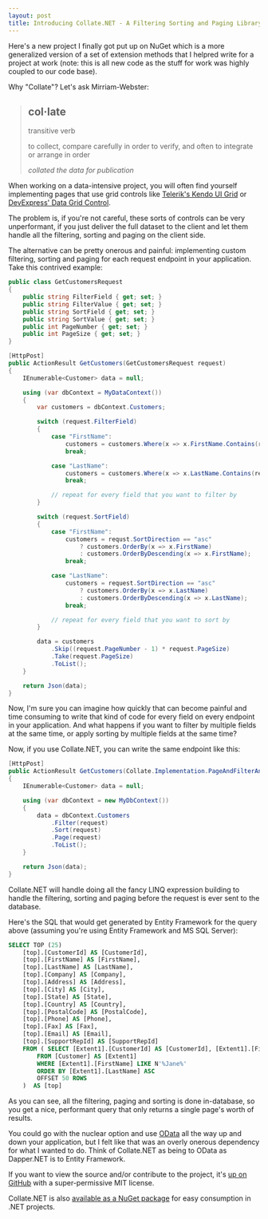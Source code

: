 ```yaml
---
layout: post
title: Introducing Collate.NET - A Filtering Sorting and Paging Library
---
```


Here's a new project I finally got put up on NuGet which is a more generalized
version of a set of extension methods that I helpred write for a project at work (note:
this is all new code as the stuff for work was highly coupled to our code base).

Why "Collate"? Let's ask Mirriam-Webster:

> ## col·late
>
> transitive verb
> 
> to collect, compare carefully in order to verify, and often to integrate or arrange in order
> 
> *collated the data for publication*

When working on a data-intensive project, you will often find yourself implementing
pages that use grid controls like [Telerik's Kendo UI Grid](https://demos.telerik.com/kendo-ui/grid/index)
or [DevExpress' Data Grid Control](https://demos.devexpress.com/ASPxGridViewDemos/Default.aspx). 

The problem is, if you're not careful, these sorts of controls can be very unperformant,
if you just deliver the full dataset to the client and let them handle all the filtering,
sorting and paging on the client side.

The alternative can be pretty onerous and painful: implementing custom filtering, sorting
and paging for each request endpoint in your application. Take this contrived example:

```csharp
public class GetCustomersRequest
{
    public string FilterField { get; set; }
    public string FilterValue { get; set; }
    public string SortField { get; set; }
    public string SortValue { get; set; }
    public int PageNumber { get; set; }
    public int PageSize { get; set; }
}

[HttpPost]
public ActionResult GetCustomers(GetCustomersRequest request)
{
    IEnumerable<Customer> data = null;

    using (var dbContext = MyDataContext())
    {
        var customers = dbContext.Customers;

        switch (request.FilterField)
        {
            case "FirstName":
                customers = customers.Where(x => x.FirstName.Contains(request.FilterValue));
                break;

            case "LastName":
                customers = customers.Where(x => x.LastName.Contains(request.FilterValue));
                break;

            // repeat for every field that you want to filter by
        }

        switch (request.SortField)
        {
            case "FirstName":                
                customers = requst.SortDirection == "asc"
                    ? customers.OrderBy(x => x.FirstName)
                    : customers.OrderByDescending(x => x.FirstName);
                break;

            case "LastName":
                customers = request.SortDirection == "asc"
                    ? customers.OrderBy(x => x.LastName)
                    : customers.OrderByDescending(x => x.LastName);
                break;

            // repeat for every field that you want to sort by
        }

        data = customers
            .Skip((request.PageNumber - 1) * request.PageSize)
            .Take(request.PageSize)
            .ToList();
    }

    return Json(data);
}
```

Now, I'm sure you can imagine how quickly that can become painful and
time consuming to write that kind of code for every field on every endpoint
in your application. And what happens if you want to filter by multiple fields
at the same time, or apply sorting by multiple fields at the same time?

Now, if you use Collate.NET, you can write the same endpoint like this:

```csharp
[HttpPost]
public ActionResult GetCustomers(Collate.Implementation.PageAndFilterAndSortRequest request)
{
    IEnumerable<Customer> data = null;

    using (var dbContext = new MyDbContext())
    {
        data = dbContext.Customers
            .Filter(request)
            .Sort(request)
            .Page(request)
            .ToList();
    }

    return Json(data);
}
```

Collate.NET will handle doing all the fancy LINQ expression building to handle
the filtering, sorting and paging before the request is ever sent to the database.

Here's the SQL that would get generated by Entity Framework for the query above
(assuming you're using Entity Framework and MS SQL Server):

```sql
SELECT TOP (25) 
    [top].[CustomerId] AS [CustomerId], 
    [top].[FirstName] AS [FirstName], 
    [top].[LastName] AS [LastName], 
    [top].[Company] AS [Company], 
    [top].[Address] AS [Address], 
    [top].[City] AS [City], 
    [top].[State] AS [State], 
    [top].[Country] AS [Country], 
    [top].[PostalCode] AS [PostalCode], 
    [top].[Phone] AS [Phone], 
    [top].[Fax] AS [Fax], 
    [top].[Email] AS [Email], 
    [top].[SupportRepId] AS [SupportRepId]
    FROM ( SELECT [Extent1].[CustomerId] AS [CustomerId], [Extent1].[FirstName] AS [FirstName], [Extent1].[LastName] AS [LastName], [Extent1].[Company] AS [Company], [Extent1].[Address] AS [Address], [Extent1].[City] AS [City], [Extent1].[State] AS [State], [Extent1].[Country] AS [Country], [Extent1].[PostalCode] AS [PostalCode], [Extent1].[Phone] AS [Phone], [Extent1].[Fax] AS [Fax], [Extent1].[Email] AS [Email], [Extent1].[SupportRepId] AS [SupportRepId]
        FROM [Customer] AS [Extent1]
        WHERE [Extent1].[FirstName] LIKE N'%Jane%'
        ORDER BY [Extent1].[LastName] ASC
        OFFSET 50 ROWS 
    )  AS [top]
```

As you can see, all the filtering, paging and sorting is done in-database, so you
get a nice, performant query that only returns a single page's worth of results.

You could go with the nuclear option and use [OData](https://www.asp.net/web-api/overview/odata-support-in-aspnet-web-api)
all the way up and down your application, but I felt like that was an overly onerous 
dependency for what I wanted to do. Think of Collate.NET as being to OData as Dapper.NET is to Entity Framework.

If you want to view the source and/or contribute to the project, it's [up on GitHub](https://github.com/bradwestness/collate-dot-net/) with a super-permissive MIT license.

Collate.NET is also [available as a NuGet package](https://www.nuget.org/packages/Collate.NET/) for easy consumption in .NET projects.
